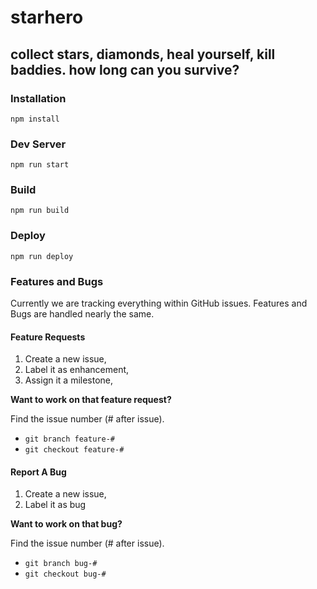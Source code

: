 # starhero
## collect stars, diamonds, heal yourself, kill baddies. how long can you survive?


### Installation
```
npm install
```

### Dev Server

```
npm run start
```

### Build

```
npm run build
```

### Deploy

```
npm run deploy
```

### Features and Bugs

Currently we are tracking everything within GitHub issues. Features and Bugs are handled nearly the same.

#### Feature Requests

1. Create a new issue,
2. Label it as enhancement,
3. Assign it a milestone,

**Want to work on that feature request?**

Find the issue number (# after issue).

- ```git branch feature-#```
- ```git checkout feature-#```

#### Report A Bug

1. Create a new issue,
2. Label it as bug

**Want to work on that bug?**

Find the issue number (# after issue).

- ```git branch bug-#```
- ```git checkout bug-#```
